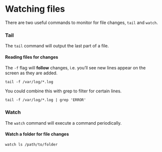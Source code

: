 # Watching files

There are two useful commands to monitor for file changes, `tail` and `watch`.

### Tail

The `tail` command will output the last part of a file.

#### Reading files for changes

The `-f` flag will **follow** changes, i.e. you’ll see new lines appear on the screen as they are added.

```text
tail -f /var/log/*.log
```

You could combine this with grep to filter for certain lines.

```text
tail -f /var/log/*.log | grep 'ERROR'
```

### Watch

The `watch` command will execute a command periodically.

#### Watch a folder for file changes

```text
watch ls /path/to/folder
```

